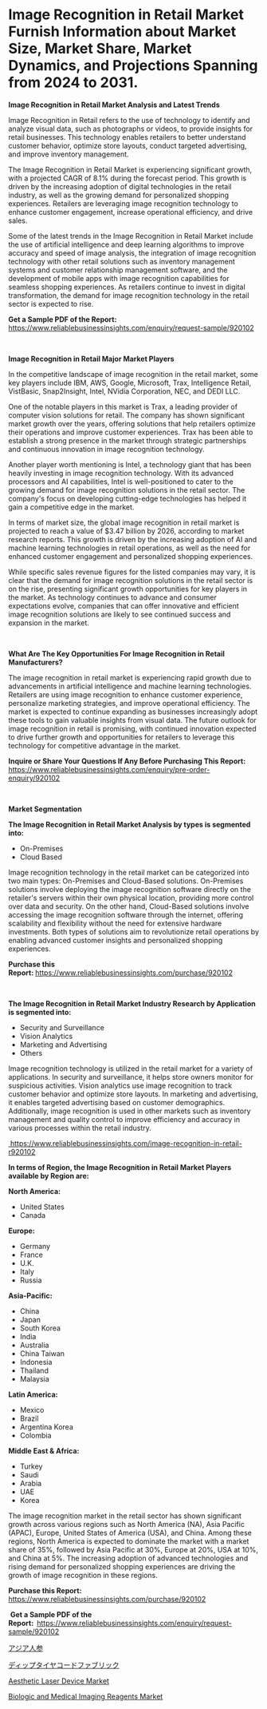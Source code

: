 <p><h1>Image Recognition in Retail Market Furnish Information about Market Size, Market Share, Market Dynamics, and Projections Spanning from 2024 to 2031.</h1></p><p><strong>Image Recognition in Retail Market Analysis and Latest Trends</strong></p>
<p><p>Image Recognition in Retail refers to the use of technology to identify and analyze visual data, such as photographs or videos, to provide insights for retail businesses. This technology enables retailers to better understand customer behavior, optimize store layouts, conduct targeted advertising, and improve inventory management.</p><p>The Image Recognition in Retail Market is experiencing significant growth, with a projected CAGR of 8.1% during the forecast period. This growth is driven by the increasing adoption of digital technologies in the retail industry, as well as the growing demand for personalized shopping experiences. Retailers are leveraging image recognition technology to enhance customer engagement, increase operational efficiency, and drive sales.</p><p>Some of the latest trends in the Image Recognition in Retail Market include the use of artificial intelligence and deep learning algorithms to improve accuracy and speed of image analysis, the integration of image recognition technology with other retail solutions such as inventory management systems and customer relationship management software, and the development of mobile apps with image recognition capabilities for seamless shopping experiences. As retailers continue to invest in digital transformation, the demand for image recognition technology in the retail sector is expected to rise.</p></p>
<p><strong>Get a Sample PDF of the Report:&nbsp;</strong> <a href="https://www.reliablebusinessinsights.com/enquiry/request-sample/920102">https://www.reliablebusinessinsights.com/enquiry/request-sample/920102</a></p>
<p>&nbsp;</p>
<p><strong>Image Recognition in Retail Major Market Players</strong></p>
<p><p>In the competitive landscape of image recognition in the retail market, some key players include IBM, AWS, Google, Microsoft, Trax, Intelligence Retail, VistBasic, Snap2Insight, Intel, NVidia Corporation, NEC, and DEDI LLC. </p><p>One of the notable players in this market is Trax, a leading provider of computer vision solutions for retail. The company has shown significant market growth over the years, offering solutions that help retailers optimize their operations and improve customer experiences. Trax has been able to establish a strong presence in the market through strategic partnerships and continuous innovation in image recognition technology.</p><p>Another player worth mentioning is Intel, a technology giant that has been heavily investing in image recognition technology. With its advanced processors and AI capabilities, Intel is well-positioned to cater to the growing demand for image recognition solutions in the retail sector. The company's focus on developing cutting-edge technologies has helped it gain a competitive edge in the market.</p><p>In terms of market size, the global image recognition in retail market is projected to reach a value of $3.47 billion by 2026, according to market research reports. This growth is driven by the increasing adoption of AI and machine learning technologies in retail operations, as well as the need for enhanced customer engagement and personalized shopping experiences.</p><p>While specific sales revenue figures for the listed companies may vary, it is clear that the demand for image recognition solutions in the retail sector is on the rise, presenting significant growth opportunities for key players in the market. As technology continues to advance and consumer expectations evolve, companies that can offer innovative and efficient image recognition solutions are likely to see continued success and expansion in the market.</p></p>
<p>&nbsp;</p>
<p><strong>What Are The Key Opportunities For Image Recognition in Retail Manufacturers?</strong></p>
<p><p>The image recognition in retail market is experiencing rapid growth due to advancements in artificial intelligence and machine learning technologies. Retailers are using image recognition to enhance customer experience, personalize marketing strategies, and improve operational efficiency. The market is expected to continue expanding as businesses increasingly adopt these tools to gain valuable insights from visual data. The future outlook for image recognition in retail is promising, with continued innovation expected to drive further growth and opportunities for retailers to leverage this technology for competitive advantage in the market.</p></p>
<p><strong>Inquire or Share Your Questions If Any Before Purchasing This Report:</strong> <a href="https://www.reliablebusinessinsights.com/enquiry/pre-order-enquiry/920102">https://www.reliablebusinessinsights.com/enquiry/pre-order-enquiry/920102</a></p>
<p>&nbsp;</p>
<p><strong>Market Segmentation</strong></p>
<p><strong>The Image Recognition in Retail Market Analysis by types is segmented into:</strong></p>
<p><ul><li>On-Premises</li><li>Cloud Based</li></ul></p>
<p><p>Image recognition technology in the retail market can be categorized into two main types: On-Premises and Cloud-Based solutions. On-Premises solutions involve deploying the image recognition software directly on the retailer's servers within their own physical location, providing more control over data and security. On the other hand, Cloud-Based solutions involve accessing the image recognition software through the internet, offering scalability and flexibility without the need for extensive hardware investments. Both types of solutions aim to revolutionize retail operations by enabling advanced customer insights and personalized shopping experiences.</p></p>
<p><strong>Purchase this Report:&nbsp;</strong><a href="https://www.reliablebusinessinsights.com/purchase/920102">https://www.reliablebusinessinsights.com/purchase/920102</a></p>
<p>&nbsp;</p>
<p><strong>The Image Recognition in Retail Market Industry Research by Application is segmented into:</strong></p>
<p><ul><li>Security and Surveillance</li><li>Vision Analytics</li><li>Marketing and Advertising</li><li>Others</li></ul></p>
<p><p>Image recognition technology is utilized in the retail market for a variety of applications. In security and surveillance, it helps store owners monitor for suspicious activities. Vision analytics use image recognition to track customer behavior and optimize store layouts. In marketing and advertising, it enables targeted advertising based on customer demographics. Additionally, image recognition is used in other markets such as inventory management and quality control to improve efficiency and accuracy in various processes within the retail industry.</p></p>
<p><a href="https://www.reliablebusinessinsights.com/image-recognition-in-retail-r920102">&nbsp;https://www.reliablebusinessinsights.com/image-recognition-in-retail-r920102</a></p>
<p><strong>In terms of Region, the Image Recognition in Retail Market Players available by Region are:</strong></p>
<p>
    <p> <strong> North America: </strong>
        <ul>
            <li>United States</li>
            <li>Canada</li>
        </ul>
        </p> 
    <p> <strong> Europe: </strong>
        <ul>
            <li>Germany</li>
            <li>France</li>
            <li>U.K.</li>
            <li>Italy</li>
            <li>Russia</li>
        </ul>
        </p> 
    <p> <strong> Asia-Pacific: </strong>
        <ul>
            <li>China</li>
            <li>Japan</li>
            <li>South Korea</li>
            <li>India</li>
            <li>Australia</li>
            <li>China Taiwan</li>
            <li>Indonesia</li>
            <li>Thailand</li>
            <li>Malaysia</li>
        </ul>
        </p> 
    <p> <strong> Latin America: </strong>
        <ul>
            <li>Mexico</li>
            <li>Brazil</li>
            <li>Argentina Korea</li>
            <li>Colombia</li>
        </ul>
        </p> 
    <p> <strong> Middle East & Africa: </strong>
        <ul>
            <li>Turkey</li>
            <li>Saudi</li>
            <li>Arabia</li>
            <li>UAE</li>
            <li>Korea</li>
        </ul>
    </p>
    </p>
<p><p>The image recognition market in the retail sector has shown significant growth across various regions such as North America (NA), Asia Pacific (APAC), Europe, United States of America (USA), and China. Among these regions, North America is expected to dominate the market with a market share of 35%, followed by Asia Pacific at 30%, Europe at 20%, USA at 10%, and China at 5%. The increasing adoption of advanced technologies and rising demand for personalized shopping experiences are driving the growth of image recognition in these regions.</p></p>
<p><strong>Purchase this Report: </strong><a href="https://www.reliablebusinessinsights.com/purchase/920102">https://www.reliablebusinessinsights.com/purchase/920102</a></p>
<p>&nbsp;<strong>Get a Sample PDF of the Report:&nbsp;&nbsp;</strong><a href="https://www.reliablebusinessinsights.com/enquiry/request-sample/920102">https://www.reliablebusinessinsights.com/enquiry/request-sample/920102</a></p>
<p><strong></strong></p>
<p><p><a href="https://github.com/CarlieShields/Market-Research-Report-List-1/blob/main/3273354175049.md">アジア人参</a></p><p><a href="https://github.com/one-cool-chick/Market-Research-Report-List-2/blob/main/8813365175048.md">ディップタイヤコードファブリック</a></p><p><a href="https://github.com/irjbaube82/Market-Research-Report-List-1/blob/main/aesthetic-laser-device-market.md">Aesthetic Laser Device Market</a></p><p><a href="https://github.com/abdillahsp58/Market-Research-Report-List-1/blob/main/biologic-and-medical-imaging-reagents-market.md">Biologic and Medical Imaging Reagents Market</a></p></p>